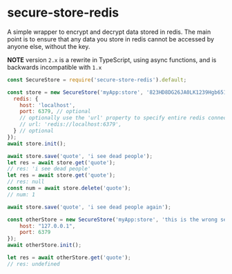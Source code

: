 # secure-store-redis

A simple wrapper to encrypt and decrypt data stored in redis. 
The main point is to ensure that any data you store in redis cannot be accessed 
by anyone else, without the key.


**NOTE** version `2.x` is a rewrite in TypeScript, using async functions, and is 
backwards incompatible with `1.x`


```javascript
const SecureStore = require('secure-store-redis').default;

const store = new SecureStore('myApp:store', '823HD8DG26JA0LK1239Hgb651TWfs0j1', {
  redis: {
    host: 'localhost',
    port: 6379, // optional
    // optionally use the 'url' property to specify entire redis connect string
    // url: 'redis://localhost:6379',
  } // optional
});
await store.init();

await store.save('quote', 'i see dead people');
let res = await store.get('quote');
// res: 'i see dead people'
let res = await store.get('quote');
// res: null
const num = await store.delete('quote');
// num: 1

await store.save('quote', 'i see dead people again');

const otherStore = new SecureStore('myApp:store', 'this is the wrong secret', {
    host: "127.0.0.1",
    port: 6379
});
await otherStore.init();

let res = await otherStore.get('quote');
// res: undefined
```
